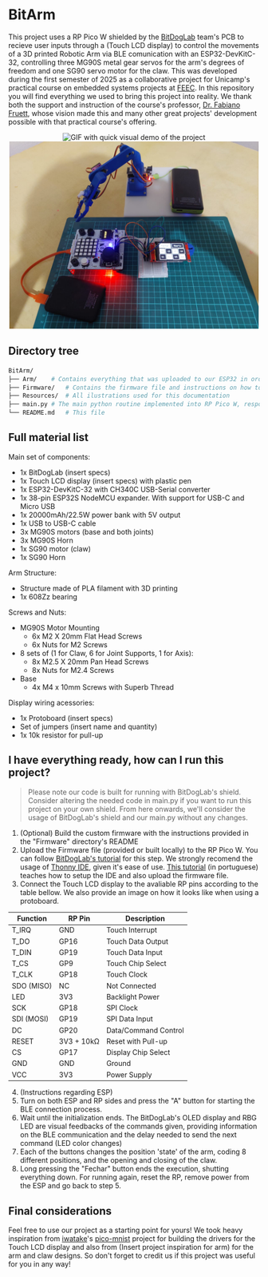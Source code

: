 # BitArm
This project uses a RP Pico W shielded by the [BitDogLab](https://bitdoglab.webcontent.website/) team's PCB to recieve user inputs through a (Touch LCD display) to control the movements of a 3D printed Robotic Arm via BLE comunication with an ESP32-DevKitC-32, controlling three MG90S metal gear servos for the arm's degrees of freedom and one SG90 servo motor for the claw. This was developed during the first semester of 2025 as a collaborative project for Unicamp's practical course on embedded systems projects at [FEEC](https://www.fee.unicamp.br/). In this repository you will find everything we used to bring this project into reality. We thank both the support and instruction of the course's professor, [Dr. Fabiano Fruett](http://lattes.cnpq.br/4840178785453194), whose vision made this and many other great projects' development possible with that practical course's offering.


<p align="center">
  <img src="https://github.com/NuitJack/BitArm/blob/main/Resources/BitArm_IMG/BitArmDemo.gif" alt="GIF with quick visual demo of the project" width="500">
  <img src="https://github.com/NuitJack/BitArm/blob/main/Resources/BitArm_IMG/BitArmOverview.jpeg" alt="Picture of the project" width="500">
</p>

## Directory tree
```bash
BitArm/
├── Arm/	# Contains everything that was uploaded to our ESP32 in order to control the robotic arm via BLE sent commands coded unto individual chars
├── Firmware/	# Contains the firmware file and instructions on how to build a Firmware file for RP Pico W, already with custom drivers for the display's touch and LCD interfaces
├── Resources/	# All ilustrations used for this documentation
├── main.py	# The main python routine implemented into RP Pico W, responsible for running the main user interface
└── README.md	# This file
```

## Full material list
Main set of components:
- 1x BitDogLab (insert specs)
- 1x Touch LCD display (insert specs) with plastic pen
- 1x ESP32-DevKitC-32 with CH340C USB-Serial converter
- 1x 38-pin ESP32S NodeMCU expander. With support for USB-C and Micro USB
- 1x 20000mAh/22.5W power bank with 5V output
- 1x USB to USB-C cable
- 3x MG90S motors (base and both joints)
- 3x MG90S Horn
- 1x SG90 motor (claw)
- 1x SG90 Horn

Arm Structure:
- Structure made of PLA filament with 3D printing
- 1x 608Zz bearing

Screws and Nuts:
- MG90S Motor Mounting
  - 6x M2 X 20mm Flat Head Screws 
  - 6x Nuts for M2 Screws
- 8 sets of (1 for Claw, 6 for Joint Supports, 1 for Axis):
  - 8x M2.5 X 20mm Pan Head Screws
  - 8x Nuts for M2.4 Screws
- Base
  - 4x M4 x 10mm Screws with Superb Thread

Display wiring acessories:
- 1x Protoboard (insert specs)
- Set of jumpers (insert name and quantity)
- 1x 10k resistor for pull-up

## I have everything ready, how can I run this project?
> Please note our code is built for running with BitDogLab's shield. Consider altering the needed code in main.py if you want to run this project on your own shield. From here onwards, we'll consider the usage of BitDogLab's shield and our main.py without any changes. 

1. (Optional) Build the custom firmware with the instructions provided in the "Firmware" directory's README
2. Upload the Firmware file (provided or built locally) to the RP Pico W. You can follow [BitDogLab's tutorial](https://github.com/BitDogLab/BitDogLab/tree/main/Firmware) for this step. We strongly recomend the usage of [Thonny IDE](https://thonny.org/), given it's ease of use. [This tutorial](https://bitdoglab.webcontent.website/cursos/introducao-pratica-a-bitdoglab/aulas/usando-o-ide-thonny-para-desenvolvimento/) (in portuguese) teaches how to setup the IDE and also upload the firmware file.
3. Connect the Touch LCD display to the avaliable RP pins according to the table bellow. We also provide an image on how it looks like when using a protoboard.

| Function       | RP Pin  | Description           |
|----------------|---------|-----------------------|
| T_IRQ          | GND     | Touch Interrupt       |
| T_DO           | GP16    | Touch Data Output     |
| T_DIN          | GP19    | Touch Data Input      |
| T_CS           | GP9     | Touch Chip Select     |
| T_CLK          | GP18    | Touch Clock           |
| SDO (MISO)     | NC      | Not Connected         |
| LED            | 3V3     | Backlight Power       |
| SCK            | GP18    | SPI Clock             |
| SDI (MOSI)     | GP19    | SPI Data Input        |
| DC             | GP20    | Data/Command Control  |
| RESET          | 3V3 + 10kΩ | Reset with Pull-up |
| CS             | GP17    | Display Chip Select   |
| GND            | GND     | Ground                |
| VCC            | 3V3     | Power Supply          |

4. (Instructions regarding ESP)
5. Turn on both ESP and RP sides and press the "A" button for starting the BLE connection process.
6. Wait until the initialization ends. The BitDogLab's OLED display and RBG LED are visual feedbacks of the commands given, providing information on the BLE communication and the delay needed to send the next command (LED color changes)
7. Each of the buttons changes the position 'state' of the arm, coding 8 different positions, and the opening and closing of the claw.
8. Long pressing the "Fechar" button ends the execution, shutting everything down. For running again, reset the RP, remove power from the ESP and go back to step 5.

## Final considerations
Feel free to use our project as a starting point for yours! We took heavy inspiration from [iwatake](https://github.com/iwatake2222)'s [pico-mnist](https://github.com/iwatake2222/pico-mnist) project for building the drivers for the Touch LCD display and also from (Insert project inspiration for arm) for the arm and claw designs. So don't forget to credit us if this project was useful for you in any way!
